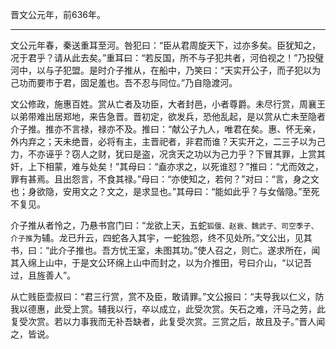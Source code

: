 晋文公元年，前636年。

---

文公元年春，秦送重耳至河。咎犯曰：“臣从君周旋天下，过亦多矣。臣犹知之，况于君乎？请从此去矣。”重耳曰：“若反国，所不与子犯共者，河伯视之！”乃投璧河中，以与子犯盟。是时介子推从，在船中，乃笑曰：“天实开公子，而子犯以为己功而要市于君，固足羞也。吾不忍与同位。”乃自隐渡河。

文公修政，施惠百姓。赏从亡者及功臣，大者封邑，小者尊爵。未尽行赏，周襄王以弟带难出居郑地，来告急晋。晋初定，欲发兵，恐他乱起，是以赏从亡未至隐者介子推。推亦不言禄，禄亦不及。推曰：“献公子九人，唯君在矣。惠、怀无亲，外内弃之；天未绝晋，必将有主，主晋祀者，非君而谁？天实开之，二三子以为己力，不亦诬乎？窃人之财，犹曰是盗，况贪天之功以为己力乎？下冒其罪，上赏其奸，上下相蒙，难与处矣！”其母曰：“盍亦求之，以死谁怼？”推曰：“尤而效之，罪有甚焉。且出怨言，不食其禄。”母曰：“亦使知之，若何？”对曰：“言，身之文也；身欲隐，安用文之？文之，是求显也。”其母曰：“能如此乎？与女偕隐。”至死不复见。

介子推从者怜之，乃悬书宫门曰：“龙欲上天，五蛇`狐偃、赵衰、魏武子、司空季子、介子推`为辅。龙已升云，四蛇各入其宇，一蛇独怨，终不见处所。”文公出，见其书，曰：“此介子推也。吾方忧王室，未图其功。”使人召之，则亡。遂求所在，闻其入绵上山中，于是文公环绵上山中而封之，以为介推田，号曰介山，“以记吾过，且旌善人”。

从亡贱臣壶叔曰：“君三行赏，赏不及臣，敢请罪。”文公报曰：“夫导我以仁义，防我以德惠，此受上赏。辅我以行，卒以成立，此受次赏。矢石之难，汗马之劳，此复受次赏。若以力事我而无补吾缺者，此复受次赏。三赏之后，故且及子。”晋人闻之，皆说。